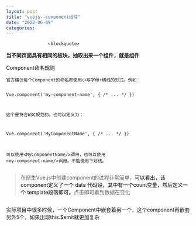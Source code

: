 ```yaml
---
layout: post
title: "vuejs--component组件"
date: "2022-06-09"
categories: 
---
```


                    <blockquote> 
 <p><strong>当不同页面具有相同的板块，抽取出来一个组件，就是组件</strong></p> 
 <p><span style="color:#000000;">Component命名规则</span></p> 
 <pre><code>官方建议每个Component的命名都使用小写字母+横线的形式。例如：

Vue.component('my-component-name', { /* ... */ })

这个是符合W3C规范的。也可以定义为：

Vue.component('MyComponentName', { /* ... */ })

可以使用&lt;MyComponentName/&gt;调用，也可以使用 &lt;my-component-name/&gt;调用。不能使用下划线。</code></pre> 
</blockquote> 
<blockquote> 
 <p style="margin-left:.0001pt;">在原生Vue.js中创建component的过程非常简单，<span style="color:#000000;">可以看出，该component定义了一个 data 代码段，其中</span><span style="color:#000000;">有</span><span style="color:#000000;">一</span><span style="color:#000000;">个count变量</span><span style="color:#000000;">，然后定义一个 template段落即可。</span><img alt="" src="https://img-blog.csdnimg.cn/ede89cd6b32a457da4bf06a78a50abb2.png?x-oss-process=image/watermark,type_d3F5LXplbmhlaQ,shadow_50,text_Q1NETiBA6K645aKo44Gu5bCP6J206J22,size_20,color_FFFFFF,t_70,g_se,x_16">点击即可看到数据在变化</p> 
</blockquote> 
<p style="text-align:center;"><img alt="" src="https://img-blog.csdnimg.cn/2dc64a0833624a1980d0fb0981243df5.png?x-oss-process=image/watermark,type_d3F5LXplbmhlaQ,shadow_50,text_Q1NETiBA6K645aKo44Gu5bCP6J206J22,size_20,color_FFFFFF,t_70,g_se,x_16"></p> 
<p>实际项目中很多时候，一个Component中嵌套着另一个，这个component再嵌套另外5个，如果出现this.$emit就更加复杂</p> 
<p></p>
                
